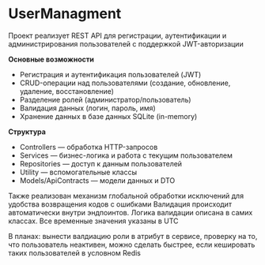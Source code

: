 # UserManagment
Проект реализует REST API для регистрации, аутентификации и администрирования пользователей с поддержкой JWT-авторизации

**Основные возможности**
-	Регистрация и аутентификация пользователей (JWT)
-	CRUD-операции над пользователями (создание, обновление, удаление, восстановление)
-	Разделение ролей (администратор/пользователь)
-	Валидация данных (логин, пароль, имя)
-	Хранение данных в базе данных SQLite (in-memory)
  
**Структура**
-	Controllers — обработка HTTP-запросов
-	Services — бизнес-логика и работа с текущим пользователем
-	Repositories — доступ к данным пользователей
-	Utility — вспомогательные классы
-	Models/ApiContracts — модели данных и DTO

Также реализован механизм глобальной обработки исключений для удобства возвращения кодов с ошибками
Валидация происходит автоматически внутри эндпоинтов. Логика валидации описана в самих классах. Все временные значения указаны в UTC

В планах: вынести валдиацию роли в атрибут в сервисе, проверку на то, что пользователь неактивен, можно сделать быстрее, если кешировать таких пользователей в условном Redis
